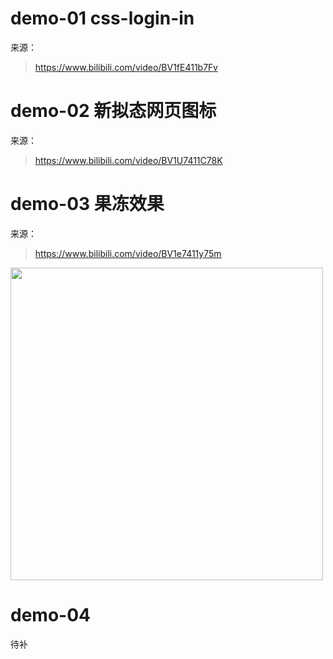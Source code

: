 
# demo-01 css-login-in

来源：
> https://www.bilibili.com/video/BV1fE411b7Fv

# demo-02 新拟态网页图标

来源：
> https://www.bilibili.com/video/BV1U7411C78K

# demo-03 果冻效果

来源：
> https://www.bilibili.com/video/BV1e7411y75m

<img src="demo-03/果冻.gif" width="500" >

# demo-04 

待补